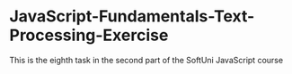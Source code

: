 # JavaScript-Fundamentals-Text-Processing-Exercise
This is the eighth task in the second part of the SoftUni JavaScript course
